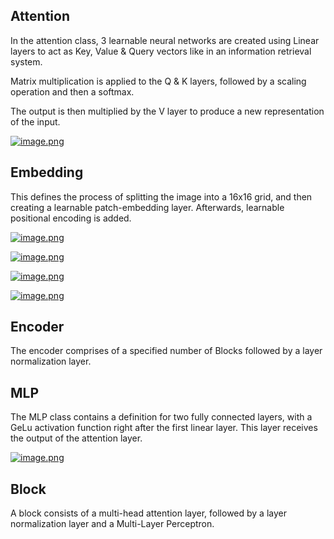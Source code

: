 

## Attention
In the attention class, 3 learnable neural networks are created using Linear layers to act as Key, Value & Query vectors like in an information retrieval system. 

Matrix multiplication is applied to the Q & K layers, followed by a scaling operation and then a softmax. 

The output is then multiplied by the V layer to produce a new representation of the input. 

[![image.png](https://i.postimg.cc/0QFJCg7y/image.png)](https://postimg.cc/ZBPRTMfG)

## Embedding
This defines the process of splitting the image into a 16x16 grid, and then creating a learnable patch-embedding layer. Afterwards, learnable positional encoding is added. 

[![image.png](https://i.postimg.cc/SRJY4YsN/image.png)](https://postimg.cc/zHYGSBK9)


[![image.png](https://i.postimg.cc/htjPhQR9/image.png)](https://postimg.cc/tYKHMTTT)



[![image.png](https://i.postimg.cc/52S4P5qd/image.png)](https://postimg.cc/w13YMmG0)


[![image.png](https://i.postimg.cc/02Df6rxH/image.png)](https://postimg.cc/RNCfySWc)


## Encoder
The encoder comprises of a specified number of Blocks followed by a layer normalization layer. 



## MLP
The MLP class contains a definition for two fully connected layers, with a GeLu activation function right after the first linear layer. This layer receives the output of the attention layer.

[![image.png](https://i.postimg.cc/L6Gdzxq6/image.png)](https://postimg.cc/XpKDWccT)



## Block
A block consists of a multi-head attention layer, followed by a layer normalization layer and a Multi-Layer Perceptron. 
